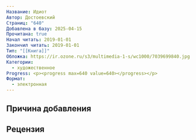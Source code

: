 ```yaml
---
Название: Идиот
Автор: Достоевский
Страниц: "640"
Добавлена в базу: 2025-04-15
Прочитана: true
Начал читать: 2019-01-01
Закончил читать: 2019-01-01
Тип: "[[Книга]]"
Обложка: https://ir.ozone.ru/s3/multimedia-1-s/wc1000/7039699840.jpg
Категории:
  - художественное
Progress: <p><progress max=640 value=640></progress></p>
Формат:
  - электронная
---
```

## Причина добавления


## Рецензия
